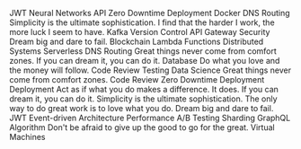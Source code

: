 JWT Neural Networks API Zero Downtime Deployment Docker DNS Routing Simplicity is the ultimate sophistication. I find that the harder I work, the more luck I seem to have. Kafka Version Control API Gateway Security Dream big and dare to fail.
Blockchain Lambda Functions Distributed Systems Serverless DNS Routing Great things never come from comfort zones. If you can dream it, you can do it. Database Do what you love and the money will follow. Code Review Testing
Data Science Great things never come from comfort zones. Code Review Zero Downtime Deployment Deployment Act as if what you do makes a difference. It does. If you can dream it, you can do it.
Simplicity is the ultimate sophistication. The only way to do great work is to love what you do. Dream big and dare to fail. JWT Event-driven Architecture Performance A/B Testing Sharding GraphQL Algorithm Don't be afraid to give up the good to go for the great. Virtual Machines
